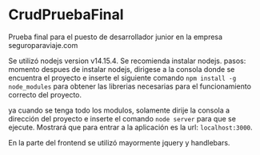 # CrudPruebaFinal
Prueba final para el puesto de desarrollador junior en la empresa seguroparaviaje.com

Se utilizó nodejs version v14.15.4.
Se recomienda instalar nodejs.
pasos:
momento despues de instalar nodejs, dirigese a la consola donde se encuentra el proyecto e inserte el siguiente comando
`npm install -g node_modules` para obtener las librerias necesarias para el funcionamiento correcto del proyecto.

ya cuando se tenga todo los modulos, solamente dirije la consola a dirección del proyecto e inserte
el comando `node server` para que se ejecute. Mostrará que para entrar a la aplicación 
es la url: `localhost:3000`.

En la parte del frontend se utilizó mayormente jquery y handlebars.
